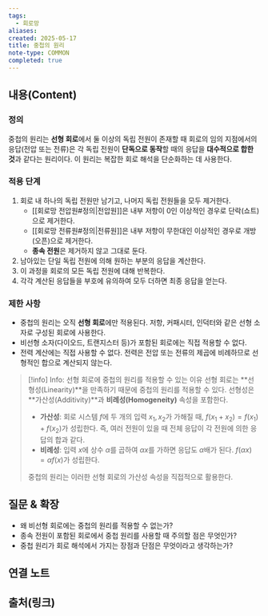 ```yaml
---
tags:
  - 회로망
aliases: 
created: 2025-05-17
title: 중첩의 원리
note-type: COMMON
completed: true
---
```


## 내용(Content)

### 정의
중첩의 원리는 **선형 회로**에서 둘 이상의 독립 전원이 존재할 때 회로의 임의 지점에서의 응답(전압 또는 전류)은 각 독립 전원이 **단독으로 동작**할 때의 응답을 **대수적으로 합한 것**과 같다는 원리이다. 이 원리는 복잡한 회로 해석을 단순화하는 데 사용한다.

### 적용 단계

1.  회로 내 하나의 독립 전원만 남기고, 나머지 독립 전원들을 모두 제거한다.
    *   [[회로망 전압원#정의|전압원]]은 내부 저항이 0인 이상적인 경우로 단락(쇼트)으로 제거한다.
    *   [[회로망 전류원#정의|전류원]]은 내부 저항이 무한대인 이상적인 경우로 개방(오픈)으로 제거한다.
    *   **종속 전원**은 제거하지 않고 그대로 둔다.
2.  남아있는 단일 독립 전원에 의해 원하는 부분의 응답을 계산한다.
3.  이 과정을 회로의 모든 독립 전원에 대해 반복한다.
4.  각각 계산된 응답들을 부호에 유의하여 모두 더하면 최종 응답을 얻는다.

### 제한 사항

*   중첩의 원리는 오직 **선형 회로**에만 적용된다. 저항, 커패시터, 인덕터와 같은 선형 소자로 구성된 회로에 사용한다.
*   비선형 소자(다이오드, 트랜지스터 등)가 포함된 회로에는 직접 적용할 수 없다.
*   전력 계산에는 직접 사용할 수 없다. 전력은 전압 또는 전류의 제곱에 비례하므로 선형적인 합으로 계산되지 않는다.

>[!info] Info: 선형 회로에 중첩의 원리를 적용할 수 있는 이유
>선형 회로는 **선형성(Linearity)**을 만족하기 때문에 중첩의 원리를 적용할 수 있다. 선형성은 **가산성(Additivity)**과 **비례성(Homogeneity)** 속성을 포함한다.
>
>- **가산성**: 회로 시스템 $f$에 두 개의 입력 $x_1, x_2$가 가해질 때, $f(x_1 + x_2) = f(x_1) + f(x_2)$가 성립한다. 즉, 여러 전원이 있을 때 전체 응답이 각 전원에 의한 응답의 합과 같다.
>- **비례성**: 입력 $x$에 상수 $\alpha$를 곱하여 $\alpha x$를 가하면 응답도 $\alpha$배가 된다. $f(\alpha x) = \alpha f(x)$가 성립한다.
>
>중첩의 원리는 이러한 선형 회로의 가산성 속성을 직접적으로 활용한다.

## 질문 & 확장

*   왜 비선형 회로에는 중첩의 원리를 적용할 수 없는가?
*   종속 전원이 포함된 회로에서 중첩 원리를 사용할 때 주의할 점은 무엇인가?
*   중첩 원리가 회로 해석에서 가지는 장점과 단점은 무엇이라고 생각하는가?

## 연결 노트

## 출처(링크)